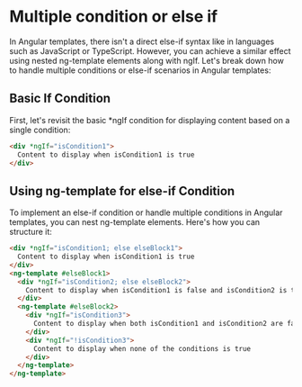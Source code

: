# Multiple condition or else if

In Angular templates, there isn't a direct else-if syntax like in languages such as JavaScript or TypeScript. However, you can achieve a similar effect using nested ng-template elements along with ngIf. Let's break down how to handle multiple conditions or else-if scenarios in Angular templates:

## Basic If Condition

First, let's revisit the basic *ngIf condition for displaying content based on a single condition:

```html
<div *ngIf="isCondition1">
  Content to display when isCondition1 is true
</div>
```

## Using ng-template for else-if Condition

To implement an else-if condition or handle multiple conditions in Angular templates, you can nest ng-template elements. Here's how you can structure it:

```html
<div *ngIf="isCondition1; else elseBlock1">
  Content to display when isCondition1 is true
</div>
<ng-template #elseBlock1>
  <div *ngIf="isCondition2; else elseBlock2">
    Content to display when isCondition1 is false and isCondition2 is true
  </div>
  <ng-template #elseBlock2>
    <div *ngIf="isCondition3">
      Content to display when both isCondition1 and isCondition2 are false and isCondition3 is true
    </div>
    <div *ngIf="!isCondition3">
      Content to display when none of the conditions is true
    </div>
  </ng-template>
</ng-template>
```
